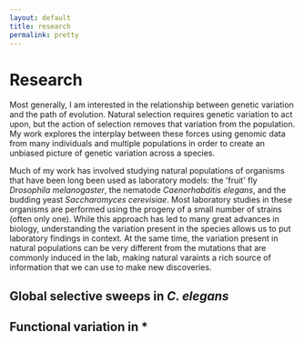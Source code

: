 ```yaml
---
layout: default
title: research
permalink: pretty
---
```


# Research

Most generally, I am interested in the relationship between genetic variation and the path of evolution. Natural selection requires genetic variation to act upon, but the action of selection removes that variation from the population. My work explores the interplay between these forces using genomic data from many individuals and multiple populations in order to create an unbiased picture of genetic variation across a species.

Much of my work has involved studying natural populations of organisms that have been long been used as laboratory models: the 'fruit' fly *Drosophila melanogaster*, the nematode *Caenorhabditis elegans*, and the budding yeast *Saccharomyces cerevisiae*. Most laboratory studies in these organisms are performed using the progeny of a small number of strains (often only one). While this approach has led to many great advances in biology, understanding the variation present in the species allows us to put laboratory findings in context. At the same time, the variation  present in natural populations can be very different from the mutations that are commonly induced in the lab, making natural varaints a rich source of information that we can use to make new discoveries.

## Global selective sweeps in *C. elegans*

## Functional variation in *
